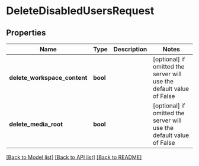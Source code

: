 # DeleteDisabledUsersRequest


## Properties

Name | Type | Description | Notes
------------ | ------------- | ------------- | -------------
**delete_workspace_content** | **bool** |  | [optional]  if omitted the server will use the default value of False
**delete_media_root** | **bool** |  | [optional]  if omitted the server will use the default value of False

[[Back to Model list]](../#documentation-for-models) [[Back to API list]](../#documentation-for-api-endpoints) [[Back to README]](../)


